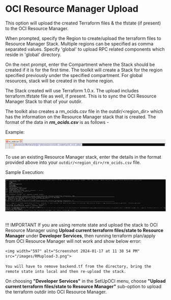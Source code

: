 # OCI Resource Manager Upload


This option will upload the created Terraform files & the tfstate (if present) to the OCI Resource Manager.

When prompted, specify the Region to create/upload the terraform files to Resource Manager Stack. Multiple regions can be specified as comma separated values. Specify 'global' to upload RPC related components which reside in 'global' directory.

On the next prompt, enter the Compartment where the Stack should be created if it is for the first time. The toolkit will create a Stack for the region specified previously under the specified compartment. For global resources, stack will be created in the home region.

The Stack created will use Terraform 1.0.x. The upload includes terraform.tfstate file as well, if present. This is to sync the OCI Resource Manager Stack to that of your outdir.

The toolkit also creates a rm_ocids.csv file in the outdir/<region_dir\> which has the information on the Resource Manager stack that is created. The format of the data in ***rm_ocids.csv*** is as follows - 



Example:

<kbd>
<img width="800" alt="image" src="/images/RMupload-1.png">
</kbd>

To use an existing Resource Manager stack, enter the details in the format provided above into your ```outdir/<region_dir>/rm_ocids.csv``` file. 

Sample Execution:

<kbd>
<img width="800" height="100" alt="image" src="/images/RMupload-2.png">
</kbd><br><br>



!!! IMPORTANT 
    If you are using remote state and upload the stack to OCI Resource Manager using <b>Upload current terraform files/state to Resource Manager</b> under <b>Developer Services</b>, then running terraform plan/apply from OCI Resource Manager will not work and show below error:

    <img width="597" alt="Screenshot 2024-01-17 at 11 38 54 PM" src="/images/RMupload-3.png">

    You will have to remove backend.tf from the directory, bring the remote state into local and then re-upload the stack.
On choosing **"Developer Services"** in the SetUpOCI menu, choose **"Upload current terraform files/state to Resource Manager"** sub-option to upload the terraform outdir into OCI Resource Manager.

